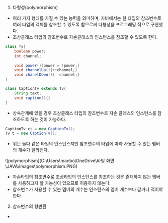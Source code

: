 1. 다형성(polymorphism)

- 여러 가지 형태를 가질 수 있는 능력을 의미하며, 자바에서는 한 타입의 참조변수로 여러 타입의 객체를 참조할 수 있도록 함으로써 다형성을 프로그래밍 적으로 구현했다.
- 조상클래스 타입의 참조변수로 자손클래스의 인스턴스를 참조할 수 있도록 한다.

```java
class Tv{
	boolean power;
	int channel;
	
	void power(){power = !power;}
	void channelUp(){++channel;}
	void chanelDown(){--channel;}
}

class CaptionTv extends Tv{
	String text;
	void caption(){}
}
```

- 상속관계에 있을 경우 조상클래스 타입의 참조변수로 자손 클래스의 인스턴스를 참조하도록 하는 것이 가능하다.

```java
CaptionTv ct = new CaptionTv();
Tv t = new CaptionTv();
```

- 위는 둘다 같은 타입의 인스턴스지만 참조변수의 타입에 따라 사용할 수 있는 멤버의 개수가 달라진다.

![polymorphism](C:\Users\manbo\OneDrive\바탕 화면\JAVA\images\polymorphism.PNG)

- 자손타입의 참조변수로 조상타입의 인스턴스를 참조하는 것은 존재하지 않는 멤버를 사용하고자 할 가능성이 있으므로 허용하지 않는다. 
- 참조변수가 사용할 수 있는 멤버의 개수는 인스턴스의 멤버 개수보다 같거나 적어야 한다.



2. 참조변수의 형변환

- 